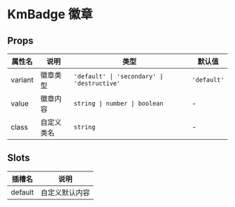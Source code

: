 # KmBadge 徽章

## Props

| 属性名  | 说明       | 类型                                        | 默认值      |
| ------- | ---------- | ------------------------------------------- | ----------- |
| variant | 徽章类型   | `'default' \| 'secondary' \| 'destructive'` | `'default'` |
| value   | 徽章内容   | `string \| number \| boolean`               | -           |
| class   | 自定义类名 | `string`                                    | -           |

## Slots

| 插槽名  | 说明           |
| ------- | -------------- |
| default | 自定义默认内容 |
